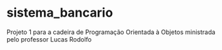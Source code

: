 # sistema_bancario
Projeto 1 para a cadeira de Programação Orientada à Objetos ministrada pelo professor Lucas Rodolfo
